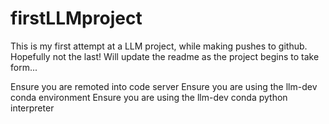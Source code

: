 # firstLLMproject
This is my first attempt at a LLM project, while making pushes to github. Hopefully not the last! Will update the readme as the project begins to take form...

Ensure you are remoted into code server
Ensure you are using the llm-dev conda environment
Ensure you are using the llm-dev conda python interpreter
